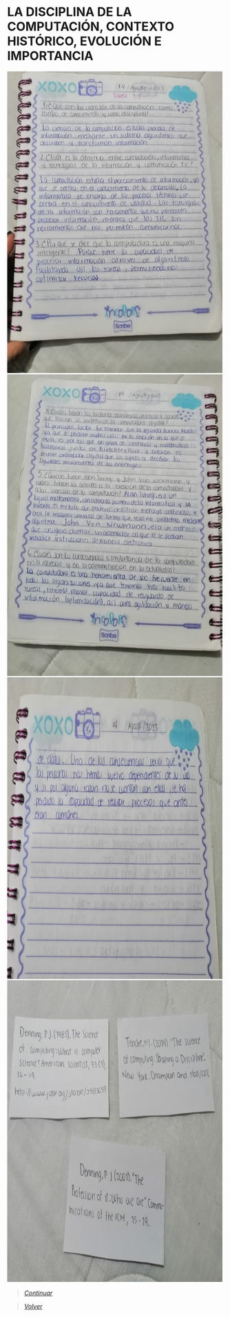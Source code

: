 #  LA DISCIPLINA DE LA COMPUTACIÓN, CONTEXTO HISTÓRICO, EVOLUCIÓN E IMPORTANCIA

<img src="https://github.com/naomihuesca/Informatica/blob/main/Imagenes/2.1.jpeg" height="700" width="500">

<img src="https://github.com/naomihuesca/Informatica/blob/main/Imagenes/2.2.jpeg" height="700" width="500">

<img src="https://github.com/naomihuesca/Informatica/blob/main/Imagenes/HHH).jpeg" height="700" width="500">

<img src="https://github.com/naomihuesca/Informatica/blob/main/Imagenes/JGKGK.jpeg" height="700" width="500">

> [*Continuar*](Tarea1.3.md)

> [*Volver*](Tarea1.1.md)
